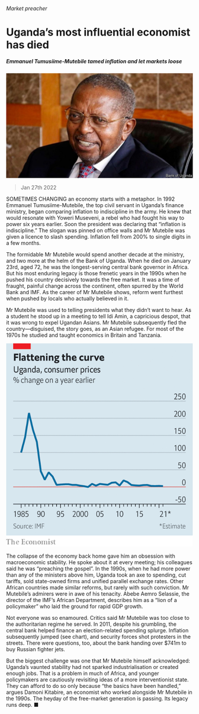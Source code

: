###### Market preacher

# Uganda’s most influential economist has died 

##### Emmanuel Tumusiime-Mutebile tamed inflation and let markets loose 

![image](images/20220129_map504.jpg) 

> Jan 27th 2022 

SOMETIMES CHANGING an economy starts with a metaphor. In 1992 Emmanuel Tumusiime-Mutebile, the top civil servant in Uganda’s finance ministry, began comparing inflation to indiscipline in the army. He knew that would resonate with Yoweri Museveni, a rebel who had fought his way to power six years earlier. Soon the president was declaring that “inflation is indiscipline.” The slogan was pinned on office walls and Mr Mutebile was given a licence to slash spending. Inflation fell from 200% to single digits in a few months.

The formidable Mr Mutebile would spend another decade at the ministry, and two more at the helm of the Bank of Uganda. When he died on January 23rd, aged 72, he was the longest-serving central bank governor in Africa. But his most enduring legacy is those frenetic years in the 1990s when he pushed his country decisively towards the free market. It was a time of fraught, painful change across the continent, often spurred by the World Bank and IMF. As the career of Mr Mutebile shows, reform went furthest when pushed by locals who actually believed in it.


Mr Mutebile was used to telling presidents what they didn’t want to hear. As a student he stood up in a meeting to tell Idi Amin, a capricious despot, that it was wrong to expel Ugandan Asians. Mr Mutebile subsequently fled the country—disguised, the story goes, as an Asian refugee. For most of the 1970s he studied and taught economics in Britain and Tanzania.

![image](images/20220129_MAC116_1.png) 


The collapse of the economy back home gave him an obsession with macroeconomic stability. He spoke about it at every meeting; his colleagues said he was “preaching the gospel”. In the 1990s, when he had more power than any of the ministers above him, Uganda took an axe to spending, cut tariffs, sold state-owned firms and unified parallel exchange rates. Other African countries made similar reforms, but rarely with such conviction. Mr Mutebile’s admirers were in awe of his tenacity. Abebe Aemro Selassie, the director of the IMF’s African Department, describes him as a “lion of a policymaker” who laid the ground for rapid GDP growth.

Not everyone was so enamoured. Critics said Mr Mutebile was too close to the authoritarian regime he served. In 2011, despite his grumbling, the central bank helped finance an election-related spending splurge. Inflation subsequently jumped (see chart), and security forces shot protesters in the streets. There were questions, too, about the bank handing over $741m to buy Russian fighter jets.

But the biggest challenge was one that Mr Mutebile himself acknowledged: Uganda’s vaunted stability had not sparked industrialisation or created enough jobs. That is a problem in much of Africa, and younger policymakers are cautiously revisiting ideas of a more interventionist state. They can afford to do so only because “the basics have been handled,” argues Damoni Kitabire, an economist who worked alongside Mr Mutebile in the 1990s. The heyday of the free-market generation is passing. Its legacy runs deep. ■


